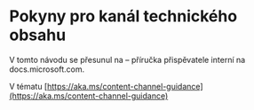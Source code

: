 # <a name="technical-content-channel-guidance"></a>Pokyny pro kanál technického obsahu

V tomto návodu se přesunul na – příručka přispěvatele interní na docs.microsoft.com.

V tématu [https://aka.ms/content-channel-guidance](https://aka.ms/content-channel-guidance)